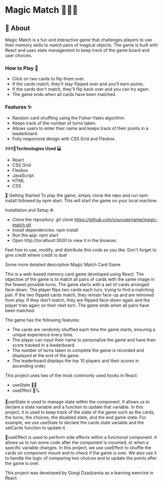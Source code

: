  # **Magic Match** 🧙‍♂️🎴
 
 ## **🧐 About**

 Magic Match is a fun and interactive game that challenges players to use their memory skills to match pairs of magical objects. The game is built with React and uses state management to keep track of the game board and user choices.

 ### **How to Play :game_die:**
- Click on two cards to flip them over.
- If the cards match, they'll stay flipped over and you'll earn points.
- If the cards don't match, they'll flip back over and you can try again.
- The game ends when all cards have been matched.

 ### Features :sparkles:
- Random card shuffling using the Fisher-Yates algorithm.
- Keeps track of the number of turns taken.
- Allows users to enter their name and keeps track of their points in a leaderboard.
- Fully responsive design with CSS Grid and Flexbox.

 ###**🔧Technologies Used :computer:**
- React
- CSS Grid
- Flexbox
- JavaScript
- HTML
- CSS

 🚀 Getting Started
 To play the game, simply clone the repo and run npm install followed by npm start. This will start the game on your local machine.

 Installation and Setup :gear:
- Clone the repository: git clone https://github.com/yourusername/magic-match.git
- Install dependencies: npm install
- Run the app: npm start
- Open http://localhost:3000 to view it in the browser.

 Feel free to use, modify, and distribute this code as you like. Don't forget to give credit where credit is due!


 Some more detailed description
 Magic Match Card Game
 
 This is a web-based memory card game developed using React. The objective of the game is to match all pairs of cards with the same image in the fewest possible turns. The game starts with a set of cards arranged face-down. The player flips two cards each turn, trying to find a matching pair. If the two flipped cards match, they remain face-up and are removed from play. If they don't match, they are flipped face-down again and the player tries again on their next turn. The game ends when all pairs have been matched.

 The game has the following features:

- The cards are randomly shuffled each time the game starts, ensuring a unique experience every time.
- The player can input their name to personalize the game and have their score tracked in a leaderboard.
- The number of turns taken to complete the game is recorded and displayed at the end of the game.
- The leaderboard displays the top 10 players and their scores in ascending order.

 This project uses two of the most commonly used hooks in React: 

- useState 🎣🔢
- useEffect 🎣🔍

 🧮useState is used to manage state within the component. It allows us to declare a state variable and a function to update that variable. In this project, it is used to keep track of the state of the game such as the cards, the turns, the choices, the disabled state, and the end game state. For example, we use useState to declare the cards state variable and the setCards function to update it.

 🎨useEffect is used to perform side effects within a functional component. It allows us to run some code after the component is mounted, or when a specific variable changes. In this project, we use useEffect to shuffle the cards on component mount and to check if the game is over. We also use it to handle the logic of comparing two choices and to update the points after the game is over.

 This project was developed by Giorgi Dzadzamia as a learning exercise in React.
